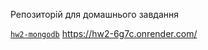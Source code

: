 Репозиторій для домашнього завдання

[`hw2-mongodb`](https://github.com/sugakillers/nodejs-hw-mongodb/tree/hw2-mongodb)
https://hw2-6g7c.onrender.com/

